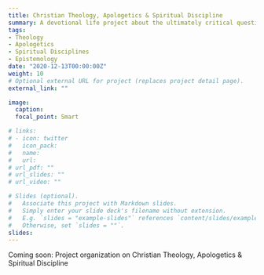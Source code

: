 ```yaml
---
title: Christian Theology, Apologetics & Spiritual Discipline
summary: A devotional life project about the ultimately critical questions we all must face
tags:
- Theology
- Apologetics
- Spiritual Disciplines
- Epistemology
date: "2020-12-13T00:00:00Z"
weight: 10
# Optional external URL for project (replaces project detail page).
external_link: ""

image:
  caption: 
  focal_point: Smart

# links:
# - icon: twitter
#   icon_pack: 
#   name: 
#   url: 
# url_pdf: ""
# url_slides: ""
# url_video: ""

# Slides (optional).
#   Associate this project with Markdown slides.
#   Simply enter your slide deck's filename without extension.
#   E.g. `slides = "example-slides"` references `content/slides/example-slides.md`.
#   Otherwise, set `slides = ""`.
slides: 
---
```


Coming soon: Project organization on Christian Theology, Apologetics & Spiritual Discipline
